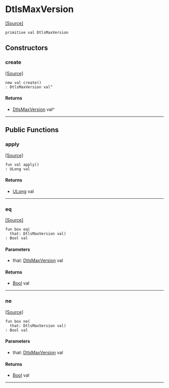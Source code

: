 # DtlsMaxVersion
<span class="source-link">[[Source]](src/net_ssl/ssl_versions.md#L14)</span>
```pony
primitive val DtlsMaxVersion
```

## Constructors

### create
<span class="source-link">[[Source]](src/net_ssl/ssl_versions.md#L14)</span>


```pony
new val create()
: DtlsMaxVersion val^
```

#### Returns

* [DtlsMaxVersion](net_ssl-DtlsMaxVersion.md) val^

---

## Public Functions

### apply
<span class="source-link">[[Source]](src/net_ssl/ssl_versions.md#L14)</span>


```pony
fun val apply()
: ULong val
```

#### Returns

* [ULong](builtin-ULong.md) val

---

### eq
<span class="source-link">[[Source]](src/net_ssl/ssl_versions.md#L14)</span>


```pony
fun box eq(
  that: DtlsMaxVersion val)
: Bool val
```
#### Parameters

*   that: [DtlsMaxVersion](net_ssl-DtlsMaxVersion.md) val

#### Returns

* [Bool](builtin-Bool.md) val

---

### ne
<span class="source-link">[[Source]](src/net_ssl/ssl_versions.md#L14)</span>


```pony
fun box ne(
  that: DtlsMaxVersion val)
: Bool val
```
#### Parameters

*   that: [DtlsMaxVersion](net_ssl-DtlsMaxVersion.md) val

#### Returns

* [Bool](builtin-Bool.md) val

---

